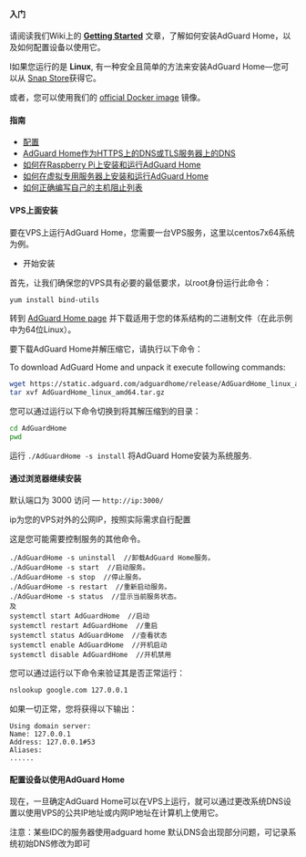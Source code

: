 #### 入门 <a href="getting-started" id="getting-started"></a>

请阅读我们Wiki上的 [**Getting Started**](https://github.com/AdguardTeam/AdGuardHome/wiki/Getting-Started) 文章，了解如何安装AdGuard Home，以及如何配置设备以使用它。

I如果您运行的是 **Linux**, 有一种安全且简单的方法来安装AdGuard Home—您可以从 [Snap Store](https://snapcraft.io/adguard-home)获得它。

或者，您可以使用我们的 [official Docker image](https://hub.docker.com/r/adguard/adguardhome) 镜像。

#### 指南

* [配置](https://github.com/AdguardTeam/AdGuardHome/wiki/Configuration)
* [AdGuard Home作为HTTPS上的DNS或TLS服务器上的DNS](https://github.com/AdguardTeam/AdGuardHome/wiki/Encryption)
* [如何在Raspberry Pi上安装和运行AdGuard Home](https://github.com/AdguardTeam/AdGuardHome/wiki/Raspberry-Pi)
* [如何在虚拟专用服务器上安装和运行AdGuard Home](https://github.com/AdguardTeam/AdGuardHome/wiki/VPS)
* [如何正确编写自己的主机阻止列表](https://github.com/AdguardTeam/AdGuardHome/wiki/Hosts-Blocklists)



#### VPS上面安装

要在VPS上运行AdGuard Home，您需要一台VPS服务，这里以centos7x64系统为例。

* 开始安装

首先，让我们确保您的VPS具有必要的最低要求，以root身份运行此命令：

```bash
yum install bind-utils
```

转到 [AdGuard Home page](https://github.com/AdguardTeam/AdGuardHome#installation) 并下载适用于您的体系结构的二进制文件（在此示例中为64位Linux）。

要下载AdGuard Home并解压缩它，请执行以下命令：

To download AdGuard Home and unpack it execute following commands:

```bash
wget https://static.adguard.com/adguardhome/release/AdGuardHome_linux_amd64.tar.gz
tar xvf AdGuardHome_linux_amd64.tar.gz
```

您可以通过运行以下命令切换到将其解压缩到的目录：

```bash
cd AdGuardHome
pwd
```

运行 `./AdGuardHome -s install` 将AdGuard Home安装为系统服务.

#### 通过浏览器继续安装

默认端口为 3000 访问 — `http://ip:3000/`

ip为您的VPS对外的公网IP，按照实际需求自行配置


这是您可能需要控制服务的其他命令。

```
./AdGuardHome -s uninstall  //卸载AdGuard Home服务。
./AdGuardHome -s start  //启动服务。
./AdGuardHome -s stop  //停止服务。
./AdGuardHome -s restart  //重新启动服务。
./AdGuardHome -s status  //显示当前服务状态。
及
systemctl start AdGuardHome  //启动
systemctl restart AdGuardHome  //重启
systemctl status AdGuardHome  //查看状态
systemctl enable AdGuardHome  //开机启动
systemctl disable AdGuardHome  //开机禁用
```




您可以通过运行以下命令来验证其是否正常运行：

```bash
nslookup google.com 127.0.0.1
```

如果一切正常，您将获得以下输出：

```
Using domain server:
Name: 127.0.0.1
Address: 127.0.0.1#53
Aliases:
......
```

#### 配置设备以使用AdGuard Home

现在，一旦确定AdGuard Home可以在VPS上运行，就可以通过更改系统DNS设置以使用VPS的公共IP地址或内网IP地址在计算机上使用它。

注意：某些IDC的服务器使用adguard home 默认DNS会出现部分问题，可记录系统初始DNS修改为即可



